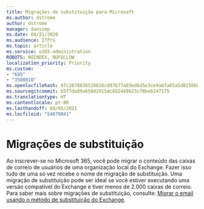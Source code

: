 ```yaml
---
title: Migrações de substituição para Microsoft
ms.author: dstrome
author: dstrome
manager: dansimp
ms.date: 04/21/2020
ms.audience: ITPro
ms.topic: article
ms.service: o365-administration
ROBOTS: NOINDEX, NOFOLLOW
localization_priority: Priority
ms.custom:
- "695"
- "3500010"
ms.openlocfilehash: 8fc2078836520016cd97677a03ed6d5e3ce9abfa65a5d815060630c222e1d3d8
ms.sourcegitcommit: b5f7da89a650d2915dc652449623c78be6247175
ms.translationtype: HT
ms.contentlocale: pt-BR
ms.lasthandoff: 08/05/2021
ms.locfileid: "54079841"
---
```

# <a name="cutover-migrations"></a>Migrações de substituição

Ao inscrever-se no Microsoft 365, você pode migrar o conteúdo das caixas de correio de usuários de uma organização local do Exchange. Fazer isso tudo de uma só vez recebe o nome de migração de substituição. Uma migração de substituição pode ser ideal se você estiver executando uma versão compatível do Exchange e tiver menos de 2.000 caixas de correio. Para saber mais sobre migrações de substituição, consulte: [Migrar o email usando o método de substituição do Exchange](https://docs.microsoft.com/Exchange/mailbox-migration/cutover-migration-to-office-365).
  